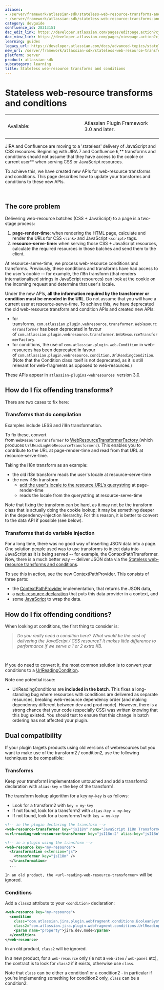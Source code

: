 ```yaml
---
aliases:
- /server/framework/atlassian-sdk/stateless-web-resource-transforms-and-conditions-28313151.html
- /server/framework/atlassian-sdk/stateless-web-resource-transforms-and-conditions-28313151.md
category: devguide
confluence_id: 28313151
dac_edit_link: https://developer.atlassian.com/pages/editpage.action?cjm=wozere&pageId=28313151
dac_view_link: https://developer.atlassian.com/pages/viewpage.action?cjm=wozere&pageId=28313151
learning: guides
legacy_url: https://developer.atlassian.com/docs/advanced-topics/stateless-web-resource-transforms-and-conditions
new_url: /server/framework/atlassian-sdk/stateless-web-resource-transforms-and-conditions
platform: server
product: atlassian-sdk
subcategory: learning
title: Stateless web-resource transforms and conditions
---
```

# Stateless web-resource transforms and conditions

<table>
<colgroup>
<col style="width: 50%" />
<col style="width: 50%" />
</colgroup>
<tbody>
<tr class="odd">
<td><p>Available:</p></td>
<td><p>Atlassian Plugin Framework 3.0 and later.</p></td>
</tr>
</tbody>
</table>

JIRA and Confluence are moving to a 'stateless' delivery of JavaScript and CSS resources. Beginning with JIRA 7 and Confluence 6,** transforms and conditions should not assume that they have access to the cookie or current user** when serving CSS or JavaScript resources.

To achieve this, we have created new APIs for web-resource transforms and conditions. This page describes how to update your transforms and conditions to these new APIs.

 

## The core problem

Delivering web-resource batches (CSS + JavaScript) to a page is a two-stage process:

1.  **page-render-time**: when rendering the HTML page, calculate and render the URLs for CSS `<link>` and JavaScript `<script>` tags.
2.  **resource-serve-time:** when serving those CSS + JavaScript resources, calculate the required resources in those batches and send them to the client.

At resource-serve-time, we process web-resource conditions and transforms. Previously, these conditions and transforms have had access to the user's cookie -- for example, the i18n transform (that renders internationalised strings in JavaScript resources) can look at the cookie on the incoming request and determine that user's locale.

Under the new APIs, **all the information required by the transformer or condition must be encoded in the URL**. Do not assume that you will have a current user at resource-serve-time. To achieve this, we have deprecated the old web-resource transform and condition APIs and created new APIs:

-   for transforms, `com.atlassian.plugin.webresource.transformer.WebResourceTransformer` has been deprecated in favour of `com.atlassian.plugin.webresource.transformer.WebResourceTransformerFactory`.
-   for conditions, the use of `com.atlassian.plugin.web.Condition` in web-resources has been deprecated in favour of `com.atlassian.plugin.webresource.condition.UrlReadingCondition`. (Note that the Condition class itself is not deprecated, as it is still relevant for web-fragments as opposed to web-resources.)

These APIs appear in `atlassian-plugins-webresources `version 3.0.

## How do I fix offending transforms?

There are two cases to fix here:

### Transforms that do compilation

Examples include LESS and i18n transformation.

To fix these, convert from `WebResourceTransformer` to <a href="https://bitbucket.org/atlassian/atlassian-plugins-webresource/src/10b622b03d78cf858c78bbafb69353100cef41b6/atlassian-plugins-webresource/src/main/java/com/atlassian/plugin/webresource/transformer/WebResourceTransformerFactory.java?at=master" class="external-link">WebResourceTransformerFactory </a>(which produces `UrlReadingWebResourceTransformers`). This enables you to contribute to the URL at page-render-time and read from that URL at resource-serve-time.

Taking the i18n transform as an example:

-   the old i18n transform reads the user's locale at resource-serve-time
-   the new i18n transform
    -   <a href="https://bitbucket.org/atlassian/atlassian-plugins-webresource/commits/f785b45696b81ab056efc860a36a03e9e192dce3?at=issue/PLUGWEB-99-add-i18n-transform#Latlassian-plugins-webresource-plugin/src/main/java/com/atlassian/webresource/plugin/i18n/JsI18nTransformer.javaT63" class="external-link">add the user's locale to the resource URL's querystring</a> at page-render-time
    -   reads the locale from the querystring at resource-serve-time

Note that fixing the transform can be hard, as it may not be the transform class that is actually doing the cookie lookup; it may be something deeper in the dependency-injection hierarchy. For this reason, it is better to convert to the data API if possible (see below).

### Transforms that do variable injection

For a long time, there was no good way of inserting JSON data into a page. One solution people used was to use transforms to inject data into JavaScript as it is being served -- for example, the ContextPathTransformer. Now, there is a much better way -- deliver JSON data via the [Stateless web-resource transforms and conditions](/server/framework/atlassian-sdk/stateless-web-resource-transforms-and-conditions).

To see this in action, see the new ContextPathProvider. This consists of three parts:

-   the <a href="https://bitbucket.org/atlassian/atlassian-plugins-webresource/src/f785b45696b81ab056efc860a36a03e9e192dce3/atlassian-plugins-webresource-plugin/src/main/java/com/atlassian/webresource/plugin/data/ContextPathProvider.java?at=issue%2FPLUGWEB-99-add-i18n-transform" class="external-link">ContextPathProvider</a> implementation, that returns the JSON data,
-   a <a href="https://bitbucket.org/atlassian/atlassian-plugins-webresource/src/f785b45696b81ab056efc860a36a03e9e192dce3/atlassian-plugins-webresource-plugin/src/main/resources/atlassian-plugin.xml?at=issue%2FPLUGWEB-99-add-i18n-transform#cl-14" class="external-link">web-resource declaration</a> that puts this data provider in a context, and
-   some <a href="https://bitbucket.org/atlassian/atlassian-plugins-webresource/src/f785b45696b81ab056efc860a36a03e9e192dce3/atlassian-plugins-webresource-plugin/src/main/resources/js/data/context-path.js?at=issue%2FPLUGWEB-99-add-i18n-transform" class="external-link">JavaScript</a> to wrap the data.

## How do I fix offending conditions?

When looking at conditions, the first thing to consider is:

> *Do you really need a condition here? What would be the cost of delivering the JavaScript / CSS resource? It makes little difference to performance if we serve a 1 or 2 extra KB.*

 

If you do need to convert it, the most common solution is to convert your conditions to a <a href="https://bitbucket.org/atlassian/atlassian-plugins-webresource/src/f785b45696b81ab056efc860a36a03e9e192dce3/atlassian-plugins-webresource/src/main/java/com/atlassian/plugin/webresource/condition/UrlReadingCondition.java?at=issue%2FPLUGWEB-99-add-i18n-transform" class="external-link">UrlReadingCondition</a>.

Note one potential issue:

-   UrlReadingConditions are **included in the batch**. This fixes a long-standing bug where resources with conditions are delivered as separate resources, breaking web-resource dependency order (and making dependency different between dev and prod mode). However, there is a strong chance that your code (especially CSS) was written knowing that this bug existed. You should test to ensure that this change in batch ordering has not affected your plugin.

## Dual compatibility

If your plugin targets products using old versions of webresources but you want to make use of the transform2 / condition2, use the following techniques to be compatible:

### Transforms

Keep your transform1 implementation untouched and add a transform2 declaration with `alias-key` = the key of the transform1.

The transform lookup algorithm for a key `my-key` is as follows:

-   Look for a transform2 with `key = my-key`
-   If not found, look for a transform2 with `alias-key = my-key`
-   If not found, look for a transforms1 with `key = my-key`

``` xml
<!-- in the plugin declaring the transform -->
<web-resource-transformer key="jsI18n" name="JavaScript I18n Transformer" class="com.atlassian.aui.javascript.JsI18nTransformer" />
<url-reading-web-resource-transformer key="jsI18n-2" alias-key="jsI18n" name="JavaScript I18n Transformer" class="com.atlassian.aui.javascript.UrlReadingJsI18nTransformer" />
```

``` xml
<!-- in a plugin using the transform -->
<web-resource key="my-resource">
  <transformation extension="js">
    <transformer key="jsI18n" />
  </transformation>
  ...
```

`In an old product, the <url-reading-web-resource-transformer>` will be ignored.

### Conditions

Add a `class2` attribute to your `<condition>` declaration:

``` xml
<web-resource key="my-resource">
  <condition
    class="com.atlassian.jira.plugin.webfragment.conditions.BooleanSystemPropertyCondition"
    class2="com.atlassian.jira.plugin.webfragment.conditions.UrlReadingBooleanSystemPropertyCondition">
    <param name="property">jira.dev.mode</param>
  </condition>
</web-resource>
```

In an old product, `class2` will be ignored.

In a new product, for a `web-resource` only (ie not a `web-item` / `web-panel` etc), the contract is to look for `class2` if it exists, otherwise use `class`.

Note that `class` can be either a condition1 or a condition2 - in particular if you're implementing something for condition2 only, `class` can be a condition2.



















































































